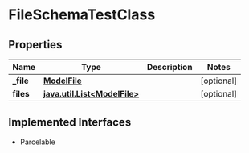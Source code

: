 

# FileSchemaTestClass


## Properties

| Name | Type | Description | Notes |
|------------ | ------------- | ------------- | -------------|
|**_file** | [**ModelFile**](ModelFile.md) |  |  [optional] |
|**files** | [**java.util.List&lt;ModelFile&gt;**](ModelFile.md) |  |  [optional] |


## Implemented Interfaces

* Parcelable


